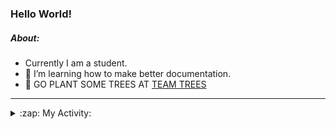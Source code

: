 ### Hello World!

##### About:
- Currently I am a student.
- 🌱 I’m learning how to make better documentation.
- 🌱 GO PLANT SOME TREES AT [TEAM TREES](https://teamtrees.org/)

---
<details>
  <summary>:zap: My Activity:</summary>
  
<!--START_SECTION:waka-->
![Code Time](http://img.shields.io/badge/Code%20Time-1%2C160%20hrs%2022%20mins-blue)

**I'm a Night 🦉** 

```text
🌞 Morning                1751 commits        ██░░░░░░░░░░░░░░░░░░░░░░░   09.85 % 
🌆 Daytime                6138 commits        █████████░░░░░░░░░░░░░░░░   34.52 % 
🌃 Evening                5066 commits        ███████░░░░░░░░░░░░░░░░░░   28.49 % 
🌙 Night                  4824 commits        ███████░░░░░░░░░░░░░░░░░░   27.13 % 
```
📅 **I'm Most Productive on Wednesday** 

```text
Monday                   2553 commits        ████░░░░░░░░░░░░░░░░░░░░░   14.36 % 
Tuesday                  2400 commits        ███░░░░░░░░░░░░░░░░░░░░░░   13.50 % 
Wednesday                4151 commits        ██████░░░░░░░░░░░░░░░░░░░   23.35 % 
Thursday                 2245 commits        ███░░░░░░░░░░░░░░░░░░░░░░   12.63 % 
Friday                   1832 commits        ███░░░░░░░░░░░░░░░░░░░░░░   10.30 % 
Saturday                 1565 commits        ██░░░░░░░░░░░░░░░░░░░░░░░   08.80 % 
Sunday                   3033 commits        ████░░░░░░░░░░░░░░░░░░░░░   17.06 % 
```


📊 **This Week I Spent My Time On** 

```text
🔥 Editors: 
IntelliJ                 1 hr 29 mins        █████████████████████████   98.92 % 
VS Code                  0 secs              ░░░░░░░░░░░░░░░░░░░░░░░░░   01.08 % 

🐱‍💻 Projects: 
intro                    1 hr 29 mins        █████████████████████████   98.92 % 
praise                   0 secs              ░░░░░░░░░░░░░░░░░░░░░░░░░   00.88 % 
giveth-dapps-v2          0 secs              ░░░░░░░░░░░░░░░░░░░░░░░░░   00.20 % 
```


 Last Updated on 16/08/2023 13:10:36 UTC
<!--END_SECTION:waka-->
</details>
